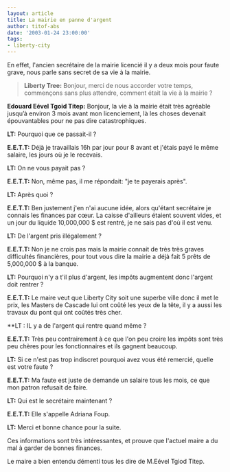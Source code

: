 ```yaml
---
layout: article
title: La mairie en panne d'argent
author: titof-abs
date: '2003-01-24 23:00:00'
tags:
- liberty-city
---
```


En effet, l'ancien secrétaire de la mairie licencié il y a deux mois pour faute grave, nous parle sans secret de sa vie à la mairie.

> **Liberty Tree:** Bonjour, merci de nous accorder votre temps, commençons sans plus attendre, comment était la vie à la mairie ?

**Edouard Eével Tgoid Titep:** Bonjour, la vie à la mairie était très agréable jusqu’à environ 3 mois avant mon licenciement, là les choses devenait épouvantables pour ne pas dire catastrophiques.

> 

**LT:** Pourquoi que ce passait-il ?

> 

**E.E.T.T:** Déjà je travaillais 16h par jour pour 8 avant et j'étais payé le même salaire, les jours où je le recevais.

> 

**LT:** On ne vous payait pas ?

> 

**E.E.T.T:** Non, même pas, il me répondait: "je te payerais après".

> 

**LT:** Après quoi ?

> 

**E.E.T.T:** Ben justement j'en n'ai aucune idée, alors qu'étant secrétaire je connais les finances par cœur. La caisse d'ailleurs étaient souvent vides, et un jour du liquide 10,000,000 $ est rentré, je ne sais pas d'où il est venu.

> 

**LT:** De l'argent pris illégalement ?

> 

**E.E.T.T:** Non je ne crois pas mais la mairie connait de très très graves difficultés financières, pour tout vous dire la mairie a déjà fait 5 prêts de 5,000,000 $ à la banque.

> 

**LT:** Pourquoi n'y a t'il plus d'argent, les impôts augmentent donc l'argent doit rentrer ?

> 

**E.E.T.T:** Le maire veut que Liberty City soit une superbe ville donc il met le prix, les Masters de Cascade lui ont coûté les yeux de la tête, il y a aussi les travaux du pont qui ont coûtés très cher.

> 

\*\*LT : IL y a de l'argent qui rentre quand même ?

> 

**E.E.T.T:** Très peu contrairement à ce que l'on peu croire les impôts sont très peu chères pour les fonctionnaires et ils gagnent beaucoup.

> 

**LT:** Si ce n'est pas trop indiscret pourquoi avez vous été remercié, quelle est votre faute ?

> 

**E.E.T.T:** Ma faute est juste de demande un salaire tous les mois, ce que mon patron refusait de faire.

> 

**LT:** Qui est le secrétaire maintenant ?

> 

**E.E.T.T:** Elle s'appelle Adriana Foup.

> 

**LT:** Merci et bonne chance pour la suite.

Ces informations sont très intéressantes, et prouve que l'actuel maire a du mal à garder de bonnes finances.

Le maire a bien entendu démenti tous les dire de M.Eével Tgiod Titep.

<!--kg-card-end: markdown-->
